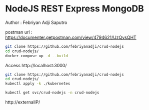 # NodeJS REST Express MongoDB

Author : Febriyan Adji Saputro

postman url : https://documenter.getpostman.com/view/4794621/UzQvsQHT

```sh
git clone https://github.com/febriyanadji/crud-nodejs
cd crud-nodejs/
docker-compose up -d --build
```

Access http://localhost:3000/

```sh
git clone https://github.com/febriyanadji/crud-nodejs
cd crud-nodejs/
kubectl apply -k ./kubernetes
```

```sh
kubectl get svc/crud-nodejs -n crud-nodejs
```

http://externalIP/
